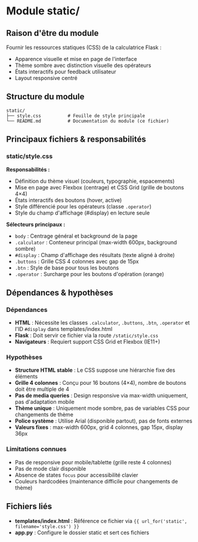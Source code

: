 # Module static/

## Raison d'être du module

Fournir les ressources statiques (CSS) de la calculatrice Flask :

- Apparence visuelle et mise en page de l'interface
- Thème sombre avec distinction visuelle des opérateurs
- États interactifs pour feedback utilisateur
- Layout responsive centré

## Structure du module

```
static/
├── style.css          # Feuille de style principale
└── README.md          # Documentation du module (ce fichier)
```

## Principaux fichiers & responsabilités

### static/style.css

**Responsabilités :**

- Définition du thème visuel (couleurs, typographie, espacements)
- Mise en page avec Flexbox (centrage) et CSS Grid (grille de boutons 4×4)
- États interactifs des boutons (hover, active)
- Style différencié pour les opérateurs (classe `.operator`)
- Style du champ d'affichage (#display) en lecture seule

**Sélecteurs principaux :**

- `body` : Centrage général et background de la page
- `.calculator` : Conteneur principal (max-width 600px, background sombre)
- `#display` : Champ d'affichage des résultats (texte aligné à droite)
- `.buttons` : Grille CSS 4 colonnes avec gap de 15px
- `.btn` : Style de base pour tous les boutons
- `.operator` : Surcharge pour les boutons d'opération (orange)

## Dépendances & hypothèses

### Dépendances

- **HTML** : Nécessite les classes `.calculator`, `.buttons`, `.btn`, `.operator` et l'ID `#display` dans templates/index.html
- **Flask** : Doit servir ce fichier via la route `/static/style.css`
- **Navigateurs** : Requiert support CSS Grid et Flexbox (IE11+)

### Hypothèses

- **Structure HTML stable** : Le CSS suppose une hiérarchie fixe des éléments
- **Grille 4 colonnes** : Conçu pour 16 boutons (4×4), nombre de boutons doit être multiple de 4
- **Pas de media queries** : Design responsive via max-width uniquement, pas d'adaptation mobile
- **Thème unique** : Uniquement mode sombre, pas de variables CSS pour changements de thème
- **Police système** : Utilise Arial (disponible partout), pas de fonts externes
- **Valeurs fixes** : max-width 600px, grid 4 colonnes, gap 15px, display 36px

### Limitations connues

- Pas de responsive pour mobile/tablette (grille reste 4 colonnes)
- Pas de mode clair disponible
- Absence de states `focus` pour accessibilité clavier
- Couleurs hardcodées (maintenance difficile pour changements de thème)

## Fichiers liés

- **templates/index.html** : Référence ce fichier via `{{ url_for('static', filename='style.css') }}`
- **app.py** : Configure le dossier static et sert ces fichiers
